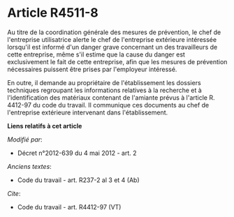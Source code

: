 # Article R4511-8

Au titre de la coordination générale des mesures de prévention, le chef de l'entreprise utilisatrice alerte le chef de
l'entreprise extérieure intéressée lorsqu'il est informé d'un danger grave concernant un des travailleurs de cette
entreprise, même s'il estime que la cause du danger est exclusivement le fait de cette entreprise, afin que les mesures de
prévention nécessaires puissent être prises par l'employeur intéressé. 

En outre, il demande au propriétaire de l'établissement les dossiers techniques regroupant les informations relatives à la
recherche et à l'identification des matériaux contenant de l'amiante prévus à l'article R. 4412-97 du code du travail. Il
communique ces documents au chef de l'entreprise extérieure intervenant dans l'établissement.

**Liens relatifs à cet article**

_Modifié par_:

  - Décret n°2012-639 du 4 mai 2012 - art. 2

_Anciens textes_:

  - Code du travail - art. R237-2 al 3 et 4 (Ab)

_Cite_:

  - Code du travail - art. R4412-97 (VT)
